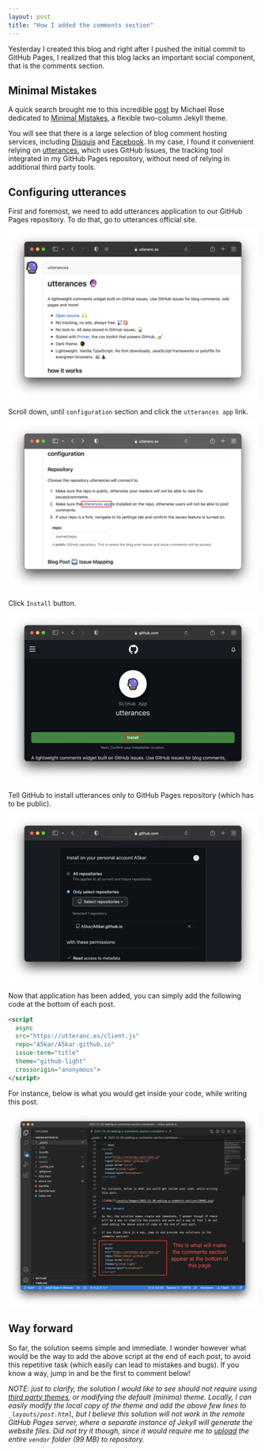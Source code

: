 ```yaml
---
layout: post
title: "How I added the comments section"
---
```


Yesterday I created this blog and right after I pushed the initial commit to GitHub Pages, I realized that this blog lacks an important social component, that is the comments section.

## Minimal Mistakes

A quick search brought me to this incredible [post](https://mmistakes.github.io/minimal-mistakes/docs/configuration/#comments) by Michael Rose dedicated to [Minimal Mistakes](https://mmistakes.github.io/minimal-mistakes/), a flexible two-column Jekyll theme.

You will see that there is a large selection of blog comment hosting services, including [Disquis](https://disqus.com) and [Facebook](https://developers.facebook.com/docs/plugins/comments). In my case, I found it convenient relying on [utterances](https://utteranc.es), which uses GitHub Issues, the tracking tool integrated in my GitHub Pages repository, without need of relying in additional third party tools.

## Configuring utterances

First and foremost, we need to add utterances application to our GitHub Pages repository. To do that, go to utterances official site.

![21991](/assets/images/2021-12-30-adding-a-comments-section/21991.png)

Scroll down, until `configuration` section and click the `utterances app` link.

![12880](/assets/images/2021-12-30-adding-a-comments-section/12880.png)

Click `Install` button.

![23622](/assets/images/2021-12-30-adding-a-comments-section/23622.png)

Tell GitHub to install utterances only to GitHub Pages repository (which has to be public).

![12481](/assets/images/2021-12-30-adding-a-comments-section/12481.png)

Now that application has been added, you can simply add the following code at the bottom of each post.

``` html
<script
  async
  src="https://utteranc.es/client.js"
  repo="A5kar/A5kar.github.io"
  issue-term="title"
  theme="github-light"
  crossorigin="anonymous">
</script>
```

For instance, below is what you would get inside your code, while writing this post.

![20402](/assets/images/2021-12-30-adding-a-comments-section/20402.png)

## Way forward

So far, the solution seems simple and immediate. I wonder however what would be the way to add the above script at the end of each post, to avoid this repetitive task (which easily can lead to mistakes and bugs). If you know a way, jump in and be the first to comment below!

*NOTE: just to clarify, the solution I would like to see should not require using [third party themes](https://docs.github.com/en/pages/setting-up-a-github-pages-site-with-jekyll/adding-a-theme-to-your-github-pages-site-using-jekyll), or modifying the default (minima) theme. Locally, I can easily modify the local copy of the theme and add the above few lines to `_layouts/post.html`, but I believe this solution will not work in the remote GitHub Pages server, where a separate instance of Jekyll will generate the website files. Did not try it though, since it would require me to [upload](/2021/12/29/opening-a-blog.html#submit_initial_commit) the entire `vendor` folder (99 MB) to repository.*
